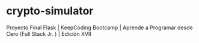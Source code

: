 # crypto-simulator
Proyecto Final Flask | KeepCoding Bootcamp | Aprende a Programar desde Cero (Full Stack Jr. ) | Edición XVII
